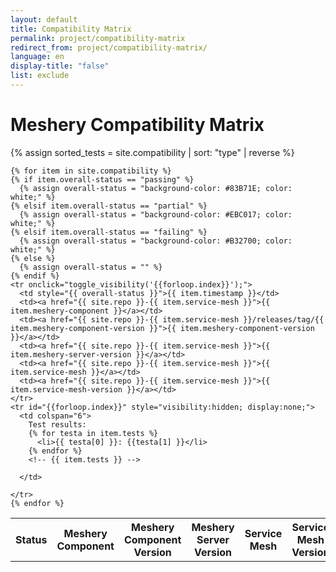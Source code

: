 ```yaml
---
layout: default
title: Compatibility Matrix
permalink: project/compatibility-matrix
redirect_from: project/compatibility-matrix/
language: en
display-title: "false"
list: exclude
---
```


# Meshery Compatibility Matrix

<script type="text/javascript">
<!--
    function toggle_visibility(id) {
       var e = document.getElementById(id);
       if(e.style.visibility == 'visible') {
          e.style.display = 'none';
          e.style.visibility = 'hidden';
      }
       else {
         
          e.style.display = 'table-row';
          e.style.visibility = 'visible';
          }
    }
//-->
</script>

<style>
  tr:hover {
    background-color: #ffff99;
   }
</style>

{% assign sorted_tests = site.compatibility | sort: "type" | reverse %}

<table>
  <th>Status</th>
  <th>Meshery Component</th>
  <th>Meshery Component Version</th>
  <th>Meshery Server Version</th>
  <th>Service Mesh</th>
  <th>Service Mesh Version</th>

    {% for item in site.compatibility %}
    {% if item.overall-status == "passing" %}
      {% assign overall-status = "background-color: #83B71E; color: white;" %}
    {% elsif item.overall-status == "partial" %}
      {% assign overall-status = "background-color: #EBC017; color: white;" %}
    {% elsif item.overall-status == "failing" %}
      {% assign overall-status = "background-color: #B32700; color: white;" %}
    {% else %}
      {% assign overall-status = "" %}
    {% endif %}
    <tr onclick="toggle_visibility('{{forloop.index}}');"> 
      <td style="{{ overall-status }}">{{ item.timestamp }}</td>
      <td><a href="{{ site.repo }}-{{ item.service-mesh }}">{{ item.meshery-component }}</a></td>
      <td><a href="{{ site.repo }}-{{ item.service-mesh }}/releases/tag/{{ item.meshery-component-version }}">{{ item.meshery-component-version }}</a></td>
      <td><a href="{{ site.repo }}-{{ item.service-mesh }}">{{ item.meshery-server-version }}</a></td>
      <td><a href="{{ site.repo }}-{{ item.service-mesh }}">{{ item.service-mesh }}</a></td>
      <td><a href="{{ site.repo }}-{{ item.service-mesh }}">{{ item.service-mesh-version }}</a></td>
    </tr>
    <tr id="{{forloop.index}}" style="visibility:hidden; display:none;">
      <td colspan="6">
        Test results:
        {% for testa in item.tests %}
          <li>{{ testa[0] }}: {{testa[1] }}</li>
        {% endfor %}      
        <!-- {{ item.tests }} -->
        
      </td>
      
    </tr>
    {% endfor %}

</table>
